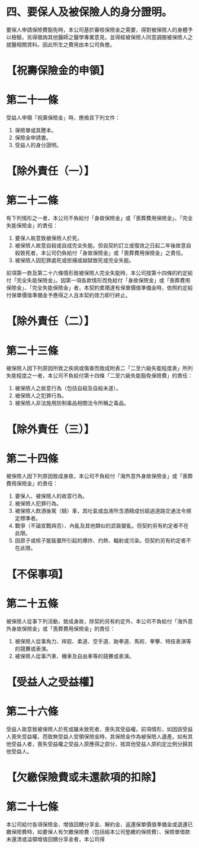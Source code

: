 # 四、要保人及被保險人的身分證明。

要保人申請保險費豁免時，本公司基於審核保險金之需要，得對被保險人的身體予以檢驗，另得徵詢其他醫師之醫學專業意見，並得經被保險人同意調閱被保險人之就醫相關資料。因此所生之費用由本公司負擔。

# 【祝壽保險金的申領】

# 第二十一條

受益人申領「祝壽保險金」時，應檢具下列文件：

1. 保險單或其謄本。
2. 保險金申請書。
3. 受益人的身分證明。

# 【除外責任（一）】

# 第二十二條

有下列情形之一者，本公司不負給付「身故保險金」或「喪葬費用保險金」、「完全失能保險金」的責任：

1. 要保人故意致被保險人於死。
2. 被保險人故意自殺或自成完全失能。但自契約訂立或復效之日起二年後故意自殺致死者，本公司仍負給付「身故保險金」或「喪葬費用保險金」之責任。
3. 被保險人因犯罪處死或拒捕或越獄致死或完全失能。

前項第一款及第二十六條情形致被保險人完全失能時，本公司按第十四條的約定給付「完全失能保險金」。因第一項各款情形而免給付「身故保險金」或「喪葬費用保險金」、「完全失能保險金」者，本契約累積達有保單價值準備金時，依照約定給付保單價值準備金予應得之人且本契約效力即行終止。

# 【除外責任（二）】

# 第二十三條

被保險人因下列原因所致之疾病或傷害而致成附表二「二至六級失能程度表」所列失能程度之一者，本公司不負給付第十四條「二至六級失能豁免保險費」的責任：

1. 被保險人之故意行為（包括自殺及自殺未遂）。
2. 被保險人之犯罪行為。
3. 被保險人非法施用防制毒品相關法令所稱之毒品。

# 【除外責任（三）】

# 第二十四條

被保險人因下列原因致成身故，本公司不負給付「海外意外身故保險金」或「喪葬費用保險金」的責任：

1. 要保人、被保險人的故意行為。
2. 被保險人犯罪行為。
3. 被保險人飲酒後駕（騎）車，其吐氣或血液所含酒精成份超過道路交通法令規定標準者。
4. 戰爭（不論宣戰與否）、內亂及其他類似的武裝變亂。但契約另有約定者不在此限。
5. 因原子或核子能裝置所引起的爆炸、灼熱、輻射或污染。但契約另有約定者不在此限。

# 【不保事項】

# 第二十五條

被保險人從事下列活動，致成身故，除契約另有約定外，本公司不負給付「海外意外身故保險金」或「喪葬費用保險金」的責任：

1. 被保險人從事角力、摔跤、柔道、空手道、跆拳道、馬術、拳擊、特技表演等的競賽或表演。
2. 被保險人從事汽車、機車及自由車等的競賽或表演。

# 【受益人之受益權】

# 第二十六條

受益人故意致被保險人於死或雖未致死者，喪失其受益權。前項情形，如因該受益人喪失受益權，而致無受益人受領保險金時，其保險金作為被保險人遺產。如有其他受益人者，喪失受益權之受益人原應得之部分，按其他受益人原約定比例分歸其他受益人。

# 【欠繳保險費或未還款項的扣除】

# 第二十七條

本公司給付各項保險金、增值回饋分享金、解約金、返還保單價值準備金或退還已繳保險費時，如要保人有欠繳保險費（包括經本公司墊繳的保險費）、保險單借款未還清或溢領增值回饋分享金者，本公司得